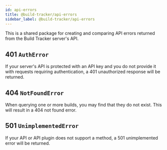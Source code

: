 ```yaml
---
id: api-errors
title: @build-tracker/api-errors
sidebar_label: @build-tracker/api-errors
---
```


This is a shared package for creating and comparing API errors returned from the Build Tracker server's API.

## 401 `AuthError`

If your server's API is protected with an API key and you do not provide it with requests requiring authentication, a 401 unauthorized response will be returned.

## 404 `NotFoundError`

When querying one or more builds, you may find that they do not exist. This will result in a 404 not found error.

## 501 `UnimplementedError`

If your API or API plugin does not support a method, a 501 unimplemented error will be returned.
